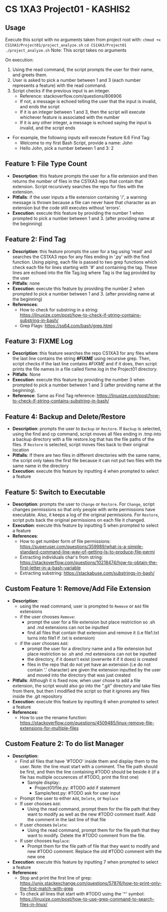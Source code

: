 # CS 1XA3 Project01 - KASHIS2

## Usage
Execute this script with no arguments taken from project root with:
`chmod +x CS1XA3/Project01/project_analyze.sh`
`cd CS1XA3/Project01`
`./project_analyze.sh`
Note: This script takes no arguments

On execution:
1. Using the read command, the script prompts the user for their name, and greets them.
1. User is asked to pick a number between 1 and 3 (each number represents a feature) with the read command.
1. Script checks if the previous input is an integer.
   - Reference: stackoverflow.com/questions/806906
   - If not, a message is echoed telling the user that the input is invalid,
     and ends the script
   - If it is an integer between 1 and 3, then the script will execute whichever
     feature is associated with the number
   - If it is any other integer, a message is echoed saying the input is invalid,
  and the script ends
- For example, the following inputs will execute Feature 6.6 Find Tag:
  - Welcome to my first Bash Script, provide a name:
    John
  - Hello John, pick a number between 1 and 3:
    2

## Feature 1: File Type Count
- **Description**: this feature prompts the user for a file extension and then returns the number of files in the CS1XA3 repo that contain that extension. Script recursively searches the repo for files with the extension.
- **Pitfalls**: if the user inputs a file extension containing '/', a warning message is thrown because a file can never have that character as an extension but the code still executes without 'errors'.
- **Execution**: execute this feature by providing the number 1 when prompted to pick a number between 1 and 3. (after providing name at the beginning)

## Feature 2: Find Tag
- **Description**: this feature prompts the user for a tag using 'read' and searches the CS1XA3 repo for any files ending in '.py' with the find function. Using piping, each file is passed to two grep functions which check each file for lines starting with '#' and containing the tag. These lines are echoed into the file Tag.log where Tag is the tag provided by the user 
- **Pitfalls**: none
- **Execution**: execute this feature by providing the number 2 when prompted to pick a number between 1 and 3. (after providing name at the beginning)
- **References**: 
    - How to check for substring in a string: https://linuxize.com/post/how-to-check-if-string-contains-substring-in-bash/
    - Grep Flags: https://ss64.com/bash/grep.html

## Feature 3: FIXME Log
- **Description**: this feature searches the repo CS1XA3 for any files where the last line contains the string ***#FIXME*** using recursive grep. Then, script checks if the last line contains *#FIXME* and if it does, then script prints the file names in a file called fixme.log in the Project01 directory.
- **Pitfalls**: None
- **Execution**: execute this feature by providing the number 3 when prompted to pick a number between 1 and 3 (after providing name at the beginning).
- **Reference**: Same as Find Tag reference: https://linuxize.com/post/how-to-check-if-string-contains-substring-in-bash/

## Feature 4: Backup and Delete/Restore
- **Description**: prompts the user to `Backup` or `Restore`. If `Backup` is selected, using the find and cp command, script moves all files ending in .tmp into a backup directory with a file restore.log that has the file paths of the files. If `Restore` is selected, script moves files back to their original location
- **Pitfalls**: If there are two files in different directories with the same name, the script only takes the first file because it can not put two files with the same name in the directory
- **Execution**: execute this feature by inputting 4 when prompted to select a feature
 
## Feature 5: Switch to Executable
- **Description**: prompts the user to `Change` or `Restore`. For `Change`, script changes permissions so that only people with write permissions have executable. Also, it keeps a log of the original permissions. For `Restore`, script puts back the original permissions on each file it changed.
- **Execution**: execute this feature by inputting 5 when prompted to select a feature
- **References**: 
    - How to get number form of file permissions: https://superuser.com/questions/359989/what-is-a-simple-standard-command-line-way-of-getting-ls-to-produce-file-permi
    - Extracting individuals char's from string: https://stackoverflow.com/questions/10218474/how-to-obtain-the-first-letter-in-a-bash-variable
    - Extracting substring: https://stackabuse.com/substrings-in-bash/

## Custom Feature 1: Remove/Add File Extension
- **Description**:
    - using the read command, user is prompted to `Remove` or `Add` file extensions
    - if the user chooses `Remove`:
        - prompt the user for a file extension but place restriction so .sh and .md extensions can not be inputted
        - find all files that contain that extension and remove it (i.e file1.txt turns into file1 if .txt is extension)
    - if the user chooses `Add`:
        - prompt the user for a directory name and a file extension but place restriction so .sh and .md extensions can not be inputted
        - the directory, if it doesn't exist (overwrite it if it does) is created
        - files in the repo that do not yet have an extension (i.e do not contain '.' character) are given the extension inputted by the user and moved into the directory that was just created
- **Pitfalls**: Although it is fixed now, when user chose to add a file extension, the script would also go into the ".git" directory and take files from there, but then I modified the script so that it ignores any files inside the .git repository
- **Execution**: execute this feature by inputting 6 when prompted to select a feature
- **References**: 
    - How to use the rename function: https://stackoverflow.com/questions/4509485/linux-remove-file-extensions-for-multiple-files

## Custom Feature 2: To do list Manager
- **Description**:
    - Find all files that have '#TODO' inside them and display them to the user. Note: the line must start with a comment. The file path should be first, and then the line containing #TODO should be beside it (if a file has multiple occurences of #TODO, print the first one)
        - Sample display: 
            - Project01/file.py: #TODO add if statement 
            - Sample/test.py: #TODO ask for user input 
    - Prompt the user to either `Add`, `Delete`, or `Replace`
    - If user chooses `Add`:
        - Using the read command, prompt them for the file path that they want to modify as well as the new #TODO comment itself. Add the comment in the last line of that file
    - If user chooses `Delete`:
        - Using the read command, prompt them for the file path that they want to modify. Delete the #TODO comment from the file. 
    - If user chooses `Replace`:
        - Prompt them for the file path of file that they want to modify and new #TODO comment. Replace the old #TODO comment with the new one
- **Execution**: execute this feature by inputting 7 when prompted to select a feature
- **References**: 
    - Stop and print the first line of grep: https://unix.stackexchange.com/questions/57876/how-to-print-only-the-first-match-with-grep
    - To check all lines that start with #TODO using the '^' symbol: https://linuxize.com/post/how-to-use-grep-command-to-search-files-in-linux/
